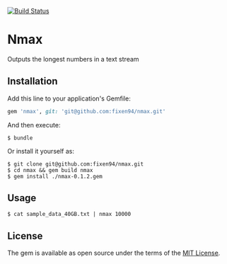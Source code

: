 [![Build Status](https://travis-ci.org/fixen94/nmax.svg?branch=master)](https://travis-ci.org/fixen94/nmax)

# Nmax
Outputs the longest numbers in a text stream

## Installation

Add this line to your application's Gemfile:

```ruby
gem 'nmax', git: 'git@github.com:fixen94/nmax.git'
```

And then execute:

    $ bundle

Or install it yourself as:

    $ git clone git@github.com:fixen94/nmax.git
    $ cd nmax && gem build nmax
    $ gem install ./nmax-0.1.2.gem

## Usage

    $ cat sample_data_40GB.txt | nmax 10000

## License

The gem is available as open source under the terms of the [MIT License](https://opensource.org/licenses/MIT).
